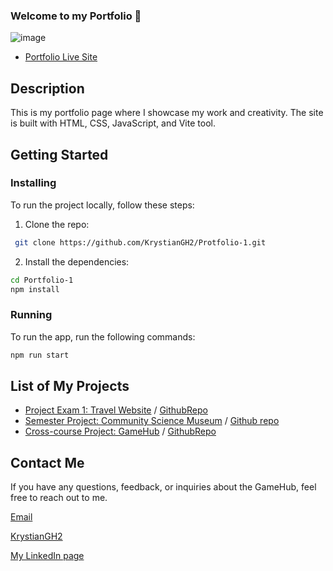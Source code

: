 



### Welcome to my Portfolio 👋

![image](https://imgtr.ee/images/2023/06/11/KikxX.jpg)
- [Portfolio Live Site](https://porfolio-kgc.netlify.app/)

## Description
This is my portfolio page where I showcase my work and creativity. The site is built with HTML, CSS, JavaScript, and Vite tool.

## Getting Started

### Installing

To run the project locally, follow these steps:

1. Clone the repo:

```bash
 git clone https://github.com/KrystianGH2/Protfolio-1.git
```

2. Install the dependencies:

```bash
cd Portfolio-1
npm install
```

### Running

To run the app, run the following commands:

```bash
npm run start
```

## List of My Projects

- [Project Exam 1: Travel Website](https://exploretravelsite.netlify.app/) / [GithubRepo](https://github.com/Noroff-FED-Campus-Assignments/fed1-exam-KrystianGH2)
- [Semester Project: Community Science Museum](https://communitysciencemuseum-kgc.netlify.app/csmuseum.html) /  [Github repo](https://github.com/KrystianGH2/Community-Science-Museum)
- [Cross-course Project: GameHub](https://gamehubcakgc.netlify.app/) / [GithubRepo](https://github.com/KrystianGH2/Game-Hub-CA)

## Contact Me

If you have any questions, feedback, or inquiries about the GameHub, feel free to reach out to me.

[Email](mailto:kgcdronio@gmail.com)

[KrystianGH2](https://github.com/KrystianGH2)


[My LinkedIn page](https://www.linkedin.com/in/krystian-cruz-28a130269)
